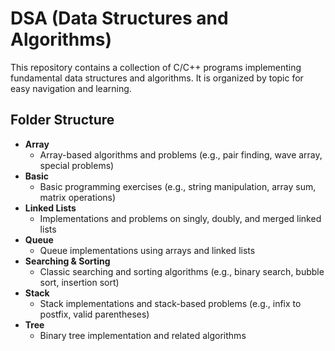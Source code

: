 # DSA (Data Structures and Algorithms)

This repository contains a collection of C/C++ programs implementing fundamental data structures and algorithms. It is organized by topic for easy navigation and learning.

## Folder Structure

- **Array**
  - Array-based algorithms and problems (e.g., pair finding, wave array, special problems)
- **Basic**
  - Basic programming exercises (e.g., string manipulation, array sum, matrix operations)
- **Linked Lists**
  - Implementations and problems on singly, doubly, and merged linked lists
- **Queue**
  - Queue implementations using arrays and linked lists
- **Searching & Sorting**
  - Classic searching and sorting algorithms (e.g., binary search, bubble sort, insertion sort)
- **Stack**
  - Stack implementations and stack-based problems (e.g., infix to postfix, valid parentheses)
- **Tree**
  - Binary tree implementation and related algorithms
